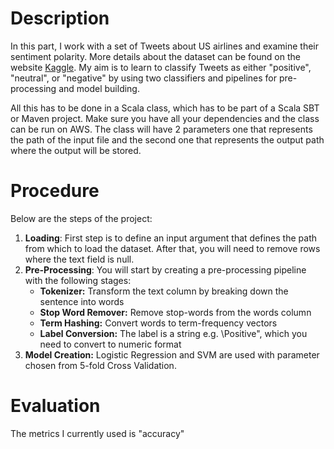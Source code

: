 # Description

In this part, I work with a set of Tweets about US airlines and examine their sentiment polarity. More details about the dataset can be found on the website [Kaggle](https://www.kaggle.com/crowdflower/twitter-airline-sentiment). My aim is to learn to classify Tweets as either "positive", "neutral", or "negative" by using two classifiers and pipelines for pre-processing and model building.

All this has to be done in a Scala class, which has to be part of a Scala SBT or Maven project. Make sure you have all your dependencies and the class can be run on AWS. The class will have 2 parameters one that represents the path of the input file and the second one that represents the output path where the output will be stored.


# Procedure

Below are the steps of the project:

1. **Loading**: First step is to define an input argument that defines the path from which to load the dataset. After that, you will need to remove rows where the text field is null.
2. **Pre-Processing**: You will start by creating a pre-processing pipeline with the following stages:
	- **Tokenizer:** Transform the text column by breaking down the sentence into words
	- **Stop Word Remover:** Remove stop-words from the words column
	- **Term Hashing:** Convert words to term-frequency vectors
	- **Label Conversion:** The label is a string e.g. \Positive", which you need to convert to numeric format
3. **Model Creation:** Logistic Regression and SVM are used with parameter chosen from 5-fold Cross Validation.

# Evaluation

The metrics I currently used is "accuracy"
